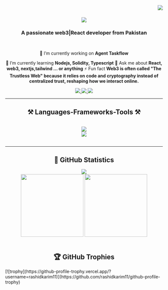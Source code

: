 <img align="right" src="https://visitor-badge.laobi.icu/badge?page_id=rashidkarim11.rashidkarim11" />
<h1 align="center">
    <img src="https://readme-typing-svg.herokuapp.com/?font=Righteous&size=35&center=true&vCenter=true&width=500&height=70&duration=4000&lines=Hi+There!+👋;+I'm+Rashid+Karim!;" />
</h1>
<h3 align="center">A passionate web3|React developer from Pakistan </h3>
<br/>
<div align="center">
 
 🔭 I’m currently working on **Agent Taskflow**
 
 🌱 I’m currently learning **Nodejs, Solidity, Typescript**
 💬 Ask me about **React, web3, nextjs,tailwind ... or anything**
 ⚡ Fun fact **Web3 is often called "The Trustless Web" because it relies on code and cryptography instead of centralized trust, reshaping how we interact online.**
 
 </div>
 
<div align="center"> 
  <a href="mailto:rashidkarim35.75@gmail.com">
    <img src="https://img.shields.io/badge/Gmail-333333?style=for-the-badge&logo=gmail&logoColor=red" />
  </a>
  <a href="https://www.linkedin.com/in/rashidkarim11/" target="_blank">
    <img src="https://img.shields.io/badge/LinkedIn-0077B5?style=for-the-badge&logo=linkedin&logoColor=white" target="_blank" />
  </a>
  <a href="https://rashidkarim.vercel.app/" target="_blank">
     <img src="https://img.shields.io/badge/Portfolio-FF5722?style=for-the-badge&logo=todoist&logoColor=white" target="_blank" /> <!-- sqlite, safari, google-chrome are other good icon options -->
  </a>
</div>
 <hr/>
 
<h2 align="center">⚒️ Languages-Frameworks-Tools ⚒️</h2>
<br/>
<div align="center">
    <img src="https://skillicons.dev/icons?i=nodejs,github,python,javascript,typescript,express,firebase,mongodb,c,java" /><br>
    <img src="https://skillicons.dev/icons?i=react,r,bootstrap,mui,mysql,flask,html,css,vscode,figma,git" />
</div>
<br/>
<hr/>
<h2 align="center">🚀 <b>GitHub Statistics</b></h2>
<div align="center">
  <img src="https://github-profile-summary-cards.vercel.app/api/cards/profile-details?username=rashidkarim11&count_private=true&theme=dracula"/>
  <div align="center">
    <img src="https://github-readme-stats-eight-theta.vercel.app/api?username=rashidkarim11&show_icons=true&include_all_commits=true&count_private=true&hide_border=true&theme=dracula" height="200rem"/>
    <img src ="https://github-readme-stats.vercel.app/api/top-langs/?username=rashidkarim11&hide_progress=true&langs_count=12&hide_border=true&theme=dracula" height="200rem"/>
  </div>
</div>
<br />

<!--- trophy (start) -->
<h2 align='center'>🏆 <b>GitHub Trophies</b></h2>
[![trophy](https://github-profile-trophy.vercel.app/?username=rashidkarim11)](https://github.com/rashidkarim11/github-profile-trophy)
<br />

